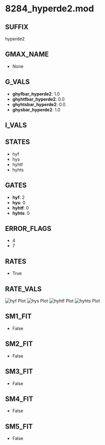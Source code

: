 # 8284_hyperde2.mod

## SUFFIX

hyperde2

## GMAX_NAME

- None

## G_VALS

- **ghyfbar_hyperde2**: 1.0
- **ghyhtfbar_hyperde2**: 0.0
- **ghyhtsbar_hyperde2**: 0.0
- **ghysbar_hyperde2**: 1.0

## I_VALS


## STATES

- hyf
- hys
- hyhtf
- hyhts

## GATES

- **hyf**: 2
- **hys**: 0
- **hyhtf**: 0
- **hyhts**: 0

## ERROR_FLAGS

- 4
- 7

## RATES

- True

## RATE_VALS

![hyf Plot](/Users/pbozelos/Dropbox/icg-Chai-Panos/supermodels/output_markdown_files/IH/8284_hyperde2.mod/images/hyf.png)
![hys Plot](/Users/pbozelos/Dropbox/icg-Chai-Panos/supermodels/output_markdown_files/IH/8284_hyperde2.mod/images/hys.png)
![hyhtf Plot](/Users/pbozelos/Dropbox/icg-Chai-Panos/supermodels/output_markdown_files/IH/8284_hyperde2.mod/images/hyhtf.png)
![hyhts Plot](/Users/pbozelos/Dropbox/icg-Chai-Panos/supermodels/output_markdown_files/IH/8284_hyperde2.mod/images/hyhts.png)

## SM1_FIT

- False

## SM2_FIT

- False

## SM3_FIT

- False

## SM4_FIT

- False

## SM5_FIT

- False


